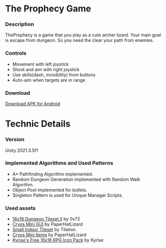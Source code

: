 # The Prophecy Game

### Description 
TheProphecy is a game that you play as a cute archer lizard. Your main goal is escape from dungeon. So you need the clear your path from enemies.

### Controls
- Movement with left joystick
- Shoot and aim with right joystick
- Use skills(dash, invisibility) from buttons
- Auto-aim when targets are in range

### Download
[Download APK for Android](https://github.com/etopuz/The-Prophecy/releases/tag/The_Prophecy_v0.2 "Second early release of the game")

# Technic Details

### Version
Unity 2021.3.5f1

### Implemented Algorithms and Used Patterns
- A* Pathfinding Algorithm implemented.
- Random Dungeon Generation implemented with Random Walk Algorithm.
- Object Pool implemented for bullets.
- Singleton Pattern is used for Unique Manager Scripts.

### Used assets
- [16x16 Dungeon Tileset II](https://0x72.itch.io/dungeontileset-ii) by 0x72
- [Cryos Mini GUI](https://paperhatlizard.itch.io/cryos-mini-gui) by PaperHatLizard
- [Small Indoor Tileset](https://tilation.itch.io/16x16-small-indoor-tileset) by Tilation
- [Cryos Mini Items](https://paperhatlizard.itch.io/cryos-mini-items) by PaperHatLizard
- [Kyrise's Free 16x16 RPG Icon Pack](https://kyrise.itch.io/kyrises-free-16x16-rpg-icon-pack) by Kyrise


